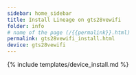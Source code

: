 ```yaml
---
sidebar: home_sidebar
title: Install Lineage on gts28vewifi
folder: info
# name of the page (/{{permalink}}.html)
permalink: gts28vewifi_install.html
device: gts28vewifi
---
```

{% include templates/device_install.md %}
